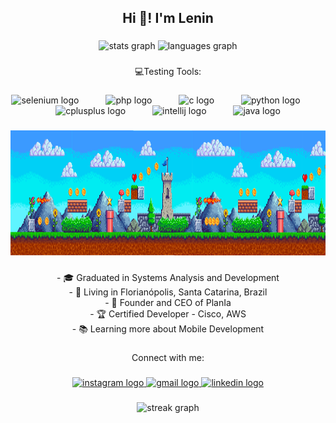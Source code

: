 <h2 align="center">Hi 👋! I'm Lenin</h2>

###

<div align="center">
  <img src="https://github-readme-stats.vercel.app/api?username=lenincst&hide_title=false&hide_rank=false&show_icons=true&include_all_commits=true&count_private=true&disable_animations=false&theme=aura&locale=en&hide_border=true" height="150" alt="stats graph"  />
  <img src="https://github-readme-stats.vercel.app/api/top-langs?username=lenincst&locale=en&hide_title=false&layout=compact&card_width=320&langs_count=5&theme=aura&hide_border=true" height="150" alt="languages graph"  />
</div>

###

<p align="center">💻Testing Tools:</p>

###

<div align="center">
  <img src="https://cdn.jsdelivr.net/gh/devicons/devicon/icons/selenium/selenium-original.svg" height="40" alt="selenium logo"  />
  <img width="35" />
  <img src="https://cdn.jsdelivr.net/gh/devicons/devicon/icons/php/php-original.svg" height="40" alt="php logo"  />
  <img width="35" />
  <img src="https://cdn.jsdelivr.net/gh/devicons/devicon/icons/c/c-original.svg" height="40" alt="c logo"  />
  <img width="35" />
  <img src="https://cdn.jsdelivr.net/gh/devicons/devicon/icons/python/python-original.svg" height="40" alt="python logo"  />
  <img width="35" />
  <img src="https://cdn.jsdelivr.net/gh/devicons/devicon/icons/cplusplus/cplusplus-original.svg" height="40" alt="cplusplus logo"  />
  <img width="35" />
  <img src="https://cdn.jsdelivr.net/gh/devicons/devicon/icons/intellij/intellij-original.svg" height="40" alt="intellij logo"  />
  <img width="35" />
  <img src="https://cdn.jsdelivr.net/gh/devicons/devicon/icons/java/java-original.svg" height="40" alt="java logo"  />
</div>

###

<div align="center">
  <img height="200" src="\foto.png"  />
</div>

###

<p align="center">- 🎓 Graduated in Systems Analysis and Development  <br>- 📌 Living in Florianópolis, Santa Catarina, Brazil  <br>- 💼 Founder and CEO of PlanIa  <br>- 🏆 Certified Developer - Cisco, AWS  <br>- 📚 Learning more about Mobile Development</p>

###

<p align="center">Connect with me:</p>

###

<div align="center">
  <a href="https://www.instagram.com/lenincst/" target="_blank">
    <img src="https://img.shields.io/static/v1?message=Instagram&logo=instagram&label=lenincst&color=E4405F&logoColor=white&labelColor=&style=for-the-badge" height="35" alt="instagram logo"  />
  </a>
  <a href="mailto:lenincostta@gmail.com" target="_blank">
    <img src="https://img.shields.io/static/v1?message=Gmail&logo=gmail&label=lenincostta&color=D14836&logoColor=white&labelColor=&style=for-the-badge" height="35" alt="gmail logo"  />
  </a>
  <a href="https://www.linkedin.com/in/lenincst/" target="_blank">
    <img src="https://img.shields.io/static/v1?message=LinkedIn&logo=linkedin&label=lenincst&color=0077B5&logoColor=white&labelColor=&style=for-the-badge" height="35" alt="linkedin logo"  />
  </a>
</div>

###

<div align="center">
  <img src="https://streak-stats.demolab.com?user=lenincst&locale=en&mode=daily&theme=dracula&hide_border=false&border_radius=5&order=3" height="150" alt="streak graph"  />
</div>

###
 
